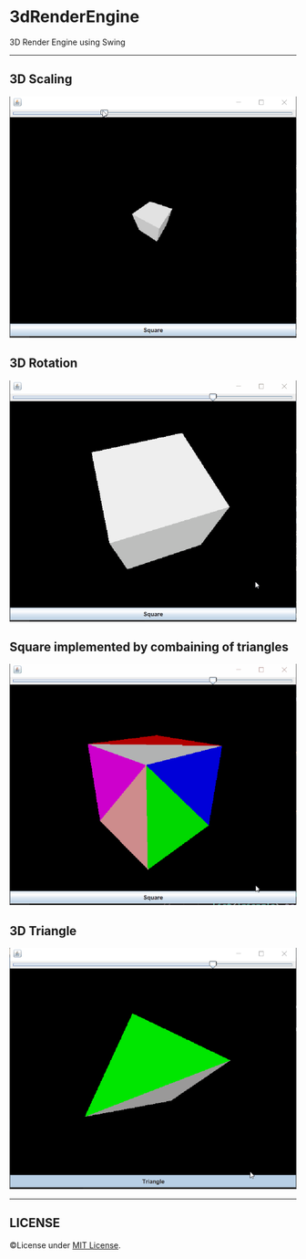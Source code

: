 # 3dRenderEngine
 3D Render Engine using Swing

---

## 3D Scaling
![scaling](images/3d-square-scaling.gif)

## 3D Rotation
![](images/3d-square-rotating.gif)

## Square implemented by combaining of triangles
![](images/3d-square-form.gif)

## 3D Triangle
![](images/3d-triangle-rotating.gif)

---
 
## LICENSE
©License under [MIT License](LICENSE).
